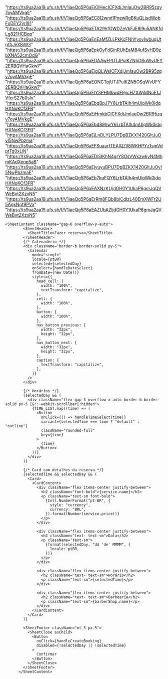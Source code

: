 "https://ts9ua2aa19.ufs.sh/f/V1iaeQg5P6aEiOlHecICFXdjJmIauOw2BR95zqv7oyAMVkgE"
"https://ts9ua2aa19.ufs.sh/f/V1iaeQg5P6aEC8I2wmfIPnewRgBKuQLjsdWpbFxDEY2yrl81"
"https://ts9ua2aa19.ufs.sh/f/V1iaeQg5P6aETA29hfGWDZeVkFJE6l9u5ANKfdLg821HCBop"
"https://ts9ua2aa19.ufs.sh/f/V1iaeQg5P6aEnEaMfZLLPkKcFNhYyovIwbuqUtgGjJeX8iW3"
"https://ts9ua2aa19.ufs.sh/f/V1iaeQg5P6aEpkOyFdGinRUhEaM84ufSvHD9zbXNA52cmOdG"
"https://ts9ua2aa19.ufs.sh/f/V1iaeQg5P6aEOAAwFPUTJPulKZN5OSqWvUFY2ERBQVHaGkw7"
"https://ts9ua2aa19.ufs.sh/f/V1iaeQg5P6aEigQLWsICFXdjJmIauOw2BR95zqv7oyAMVkgE"
"https://ts9ua2aa19.ufs.sh/f/V1iaeQg5P6aEONCTpjUTJPulKZN5OSqWvUFY2ERBQVHaGkw7"
"https://ts9ua2aa19.ufs.sh/f/V1iaeQg5P6aEIYSPHMkwdF9ycHZXWjMNoE1JVferS27b0sIv"
"https://ts9ua2aa19.ufs.sh/f/V1iaeQg5P6aEbqBpJ7Y6LrbTAIh4mUlpWk0idqHXNoKCf3FR"
"https://ts9ua2aa19.ufs.sh/f/V1iaeQg5P6aEiHmkbCICFXdjJmIauOw2BR95zqv7oyAMVkgE"
"https://ts9ua2aa19.ufs.sh/f/V1iaeQg5P6aEbd89hwY6LrbTAIh4mUlpWk0idqHXNoKCf3FR"
"https://ts9ua2aa19.ufs.sh/f/V1iaeQg5P6aEjLnDLYLPU7DpBZKX1420GltJuOvI5NwPbzma"
"https://ts9ua2aa19.ufs.sh/f/V1iaeQg5P6aEFSuaarfTEAIQZjl8WKHPYz1smVdptTg0xLiN"
"https://ts9ua2aa19.ufs.sh/f/V1iaeQg5P6aEDiSIKhN4grY8OsVWxzwkyN4MhmKAdXeqp5aB"
"https://ts9ua2aa19.ufs.sh/f/V1iaeQg5P6aEjyuyuBPU7DpBZKX1420GltJuOvI5NwPbzmaF"
"https://ts9ua2aa19.ufs.sh/f/V1iaeQg5P6aEb7kuFQY6LrbTAIh4mUlpWk0idqHXNoKCf3FR"
"https://ts9ua2aa19.ufs.sh/f/V1iaeQg5P6aEAXNzKLljdGH0Y1UkaP6gmJqQVWeBvt2XzxN5"
"https://ts9ua2aa19.ufs.sh/f/V1iaeQg5P6aErRm8FQb8biCdIzL40EmXWFr2U5AgxNqf9PVa"
"https://ts9ua2aa19.ufs.sh/f/V1iaeQg5P6aEAZUbAZljdGH0Y1UkaP6gmJqQVWeBvt2XzxN5"

```
<SheetContent className="gap-0 overflow-y-auto">
        <SheetHeader>
          <SheetTitle>Fazer reserva</SheetTitle>
        </SheetHeader>
        {/* Calenadério */}
        <div className="border-b border-solid py-5">
          <Calendar
            mode="single"
            locale={ptBR}
            selected={selectedDay}
            onSelect={handleDateSelect}
            fromDate={new Date()}
            styles={{
              head_cell: {
                width: "100%",
                textTransform: "capitalize",
              },
              cell: {
                width: "100%",
              },
              button: {
                width: "100%",
              },
              nav_button_previous: {
                width: "32px",
                height: "32px",
              },
              nav_button_next: {
                width: "32px",
                height: "32px",
              },
              caption: {
                textTransform: "capitalize",
              },
            }}
          />
        </div>

        {/* Horários */}
        {selectedDay && (
          <div className="flex gap-3 overflow-x-auto border-b border-solid px-5 [&::-webkit-scrollbar]:hidden">
            {TIME_LIST.map((time) => (
              <Button
                onClick={() => handleTimeSelect(time)}
                variant={selectedTime === time ? "default" : "outline"}
                className="rounded-full"
                key={time}
              >
                {time}
              </Button>
            ))}
          </div>
        )}

        {/* Card com detalhes da reserva */}
        {selectedTime && selectedDay && (
          <Card>
            <CardContent>
              <div className="flex items-center justify-between">
                <h2 className="font-bold">{service.name}</h2>
                <p className="text-sm font-bold">
                  {Intl.NumberFormat("pt-BR", {
                    style: "currency",
                    currency: "BRL",
                  }).format(Number(service.price))}
                </p>
              </div>

              <div className="flex items-center justify-between">
                <h2 className="text- text-sm">Data</h2>
                <p className="text-sm">
                  {format(selectedDay, "dd 'de' MMMM", {
                    locale: ptBR,
                  })}
                </p>
              </div>

              <div className="flex items-center justify-between">
                <h2 className="text- text-sm">Horário</h2>
                <p className="text-sm">{selectedTime}</p>
              </div>

              <div className="flex items-center justify-between">
                <h2 className="text- text-sm">Barbearia</h2>
                <p className="text-sm">{barberShop.name}</p>
              </div>
            </CardContent>
          </Card>
        )}

        <SheetFooter className="mt-5 px-5">
          <SheetClose asChild>
            <Button
              onClick={handleCreateBooking}
              disabled={!selectedDay || !selectedTime}
            >
              Confirmar
            </Button>
          </SheetClose>
        </SheetFooter>
      </SheetContent>
```
